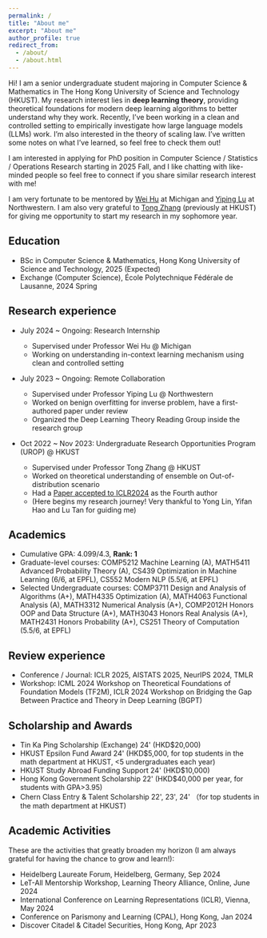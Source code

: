 ```yaml
---
permalink: /
title: "About me"
excerpt: "About me"
author_profile: true
redirect_from: 
  - /about/
  - /about.html
---
```


Hi! I am a senior undergraduate student majoring in Computer Science & Mathematics in The Hong Kong University of Science and Technology (HKUST). My research interest lies in **deep learning theory**, providing theoretical foundations for modern deep learning algorithms to better understand why they work. Recently, I’ve been working in a clean and controlled setting to empirically investigate how large language models (LLMs) work. I’m also interested in the theory of scaling law. I’ve written some notes on what I’ve learned, so feel free to check them out!


I am interested in applying for PhD position in Computer Science / Statistics / Operations Research starting in 2025 Fall, and I like chatting with like-minded people so feel free to connect if you share similar research interest with me!


I am very fortunate to be mentored by [Wei Hu](https://weihu.me/) at Michigan and [Yiping Lu](https://2prime.github.io/) at Northwestern. I am also very grateful to [Tong Zhang](https://tongzhang-ml.org/) (previously at HKUST) for giving me opportunity to start my research in my sophomore year.

<!-- ## Recent News -->


## Education
* BSc in Computer Science & Mathematics, Hong Kong University of Science and Technology, 2025 (Expected)
* Exchange (Computer Science), École Polytechnique Fédérale de Lausanne, 2024 Spring 

## Research experience
* July 2024 ~ Ongoing: Research Internship
  * Supervised under Professor Wei Hu @ Michigan
  * Working on understanding in-context learning mechanism using clean and controlled setting

* July 2023 ~ Ongoing: Remote Collaboration
  * Supervised under Professor Yiping Lu @ Northwestern
  * Worked on benign overfitting for inverse problem, have a first-authored paper under review
  * Organized the Deep Learning Theory Reading Group inside the research group

* Oct 2022 ~ Nov 2023: Undergraduate Research Opportunities Program (UROP) @ HKUST
  * Supervised under Professor Tong Zhang @ HKUST
  * Worked on theoretical understanding of ensemble on Out-of-distribution scenario
  * Had a [Paper accepted to ICLR2024](https://arxiv.org/abs/2309.17230) as the Fourth author
  * (Here begins my research journey! Very thankful to Yong Lin, Yifan Hao and Lu Tan for guiding me)

## Academics
* Cumulative GPA: 4.099/4.3, **Rank: 1**
* Graduate-level courses: COMP5212 Machine Learning (A), MATH5411 Advanced Probability Theory (A), CS439 Optimization in Machine Learning (6/6, at EPFL), CS552 Modern NLP (5.5/6, at EPFL)
* Selected Undergraduate courses: COMP3711 Design and Analysis of Algorithms (A+), MATH4335 Optimization (A), MATH4063 Functional Analysis (A), MATH3312 Numerical Analysis (A+), COMP2012H Honors OOP and Data Structure (A+), MATH3043 Honors Real Analysis (A+), MATH2431 Honors Probability (A+), CS251 Theory of Computation (5.5/6, at EPFL)

## Review experience
* Conference / Journal: ICLR 2025, AISTATS 2025, NeurIPS 2024, TMLR
* Workshop: ICML 2024 Workshop on Theoretical Foundations of Foundation Models (TF2M),  ICLR 2024 Workshop on Bridging the Gap Between Practice and Theory in Deep Learning (BGPT)

## Scholarship and Awards
* Tin Ka Ping Scholarship (Exchange) 24' (HKD$20,000)
* HKUST Epsilon Fund Award 24' (HKD$5,000, for top students in the math department at HKUST, <5 undergraduates each year)
* HKUST Study Abroad Funding Support 24' (HKD$10,000)
* Hong Kong Government Scholarship 22' (HKD$40,000 per year, for students with GPA>3.95)
* Chern Class Entry & Talent Scholarship 22', 23', 24' （for top students in the math department at HKUST)

## Academic Activities
These are the activities that greatly broaden my horizon (I am always grateful for having the chance to grow and learn!):
* Heidelberg Laureate Forum, Heidelberg, Germany, Sep 2024 
* LeT-All Mentorship Workshop, Learning Theory Alliance, Online, June 2024
* International Conference on Learning Representations (ICLR), Vienna, May 2024
* Conference on Parismony and Learning (CPAL), Hong Kong, Jan 2024
* Discover Citadel & Citadel Securities, Hong Kong, Apr 2023

<!-- Publications
======
  <ul>{% for post in site.publications %}
    {% include archive-single-cv.html %}
  {% endfor %}</ul> -->
  